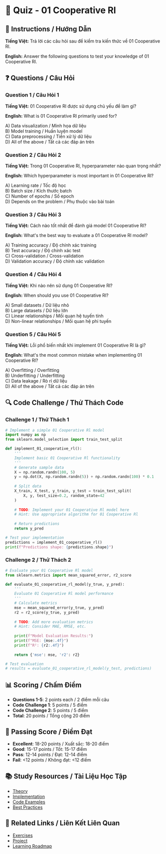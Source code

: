 # 🧠 Quiz - 01 Cooperative Rl

## 📝 Instructions / Hướng Dẫn

**Tiếng Việt:** Trả lời các câu hỏi sau để kiểm tra kiến thức về 01 Cooperative Rl.

**English:** Answer the following questions to test your knowledge of 01 Cooperative Rl.

## ❓ Questions / Câu Hỏi

### Question 1 / Câu Hỏi 1
**Tiếng Việt:** 01 Cooperative Rl được sử dụng chủ yếu để làm gì?

**English:** What is 01 Cooperative Rl primarily used for?

A) Data visualization / Minh họa dữ liệu  
B) Model training / Huấn luyện model  
C) Data preprocessing / Tiền xử lý dữ liệu  
D) All of the above / Tất cả các đáp án trên

### Question 2 / Câu Hỏi 2
**Tiếng Việt:** Trong 01 Cooperative Rl, hyperparameter nào quan trọng nhất?

**English:** Which hyperparameter is most important in 01 Cooperative Rl?

A) Learning rate / Tốc độ học  
B) Batch size / Kích thước batch  
C) Number of epochs / Số epoch  
D) Depends on the problem / Phụ thuộc vào bài toán

### Question 3 / Câu Hỏi 3
**Tiếng Việt:** Cách nào tốt nhất để đánh giá model 01 Cooperative Rl?

**English:** What's the best way to evaluate a 01 Cooperative Rl model?

A) Training accuracy / Độ chính xác training  
B) Test accuracy / Độ chính xác test  
C) Cross-validation / Cross-validation  
D) Validation accuracy / Độ chính xác validation

### Question 4 / Câu Hỏi 4
**Tiếng Việt:** Khi nào nên sử dụng 01 Cooperative Rl?

**English:** When should you use 01 Cooperative Rl?

A) Small datasets / Dữ liệu nhỏ  
B) Large datasets / Dữ liệu lớn  
C) Linear relationships / Mối quan hệ tuyến tính  
D) Non-linear relationships / Mối quan hệ phi tuyến

### Question 5 / Câu Hỏi 5
**Tiếng Việt:** Lỗi phổ biến nhất khi implement 01 Cooperative Rl là gì?

**English:** What's the most common mistake when implementing 01 Cooperative Rl?

A) Overfitting / Overfitting  
B) Underfitting / Underfitting  
C) Data leakage / Rò rỉ dữ liệu  
D) All of the above / Tất cả các đáp án trên

## 🔍 Code Challenge / Thử Thách Code

### Challenge 1 / Thử Thách 1
```python
# Implement a simple 01 Cooperative Rl model
import numpy as np
from sklearn.model_selection import train_test_split

def implement_01_cooperative_rl():
    '''
    Implement basic 01 Cooperative Rl functionality
    '''
    # Generate sample data
    X = np.random.randn(100, 5)
    y = np.dot(X, np.random.randn(5)) + np.random.randn(100) * 0.1
    
    # Split data
    X_train, X_test, y_train, y_test = train_test_split(
        X, y, test_size=0.2, random_state=42
    )
    
    # TODO: Implement your 01 Cooperative Rl model here
    # Hint: Use appropriate algorithm for 01 Cooperative Rl
    
    # Return predictions
    return y_pred

# Test your implementation
predictions = implement_01_cooperative_rl()
print(f"Predictions shape: {predictions.shape}")
```

### Challenge 2 / Thử Thách 2
```python
# Evaluate your 01 Cooperative Rl model
from sklearn.metrics import mean_squared_error, r2_score

def evaluate_01_cooperative_rl_model(y_true, y_pred):
    '''
    Evaluate 01 Cooperative Rl model performance
    '''
    # Calculate metrics
    mse = mean_squared_error(y_true, y_pred)
    r2 = r2_score(y_true, y_pred)
    
    # TODO: Add more evaluation metrics
    # Hint: Consider MAE, RMSE, etc.
    
    print(f"Model Evaluation Results:")
    print(f"MSE: {mse:.4f}")
    print(f"R²: {r2:.4f}")
    
    return {'mse': mse, 'r2': r2}

# Test evaluation
# results = evaluate_01_cooperative_rl_model(y_test, predictions)
```

## 📊 Scoring / Chấm Điểm

- **Questions 1-5**: 2 points each / 2 điểm mỗi câu
- **Code Challenge 1**: 5 points / 5 điểm
- **Code Challenge 2**: 5 points / 5 điểm
- **Total**: 20 points / Tổng cộng 20 điểm

## 🎯 Passing Score / Điểm Đạt

- **Excellent**: 18-20 points / Xuất sắc: 18-20 điểm
- **Good**: 15-17 points / Tốt: 15-17 điểm  
- **Pass**: 12-14 points / Đạt: 12-14 điểm
- **Fail**: <12 points / Không đạt: <12 điểm

## 📚 Study Resources / Tài Liệu Học Tập

- [Theory](./THEORY_01_cooperative_rl.md)
- [Implementation](./IMPLEMENTATION_01_cooperative_rl.md)
- [Code Examples](./CODE_EXAMPLES_01_cooperative_rl.md)
- [Best Practices](./BEST_PRACTICES_01_cooperative_rl.md)

## 🔗 Related Links / Liên Kết Liên Quan

- [Exercises](./EXERCISES_01_cooperative_rl.md)
- [Project](./PROJECT_01_cooperative_rl.md)
- [Learning Roadmap](./LEARNING_ROADMAP_01_cooperative_rl.md)
